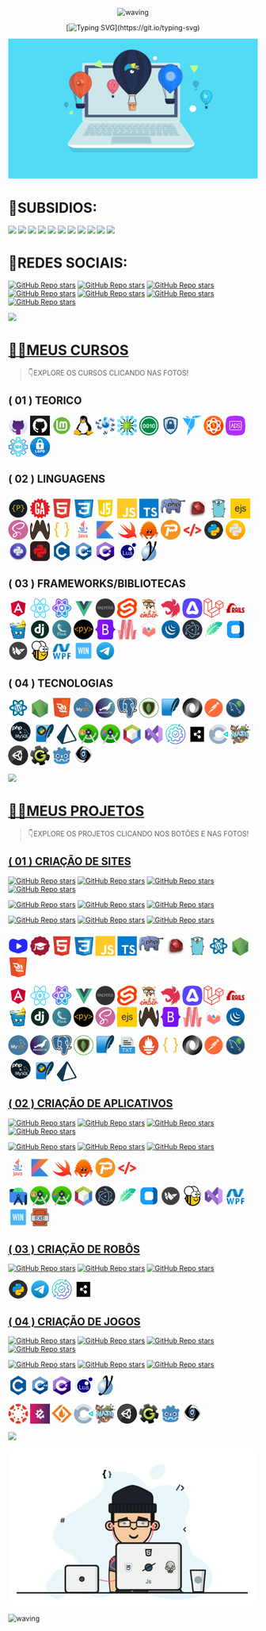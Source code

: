 <div align="center" >
 
![waving](https://capsule-render.vercel.app/api?type=waving&height=90&color=gradient)
 
[![Typing SVG](https://readme-typing-svg.herokuapp.com?font=Mouse+Memoirs&size=65&pause=500&color=0711FF&vCenter=true&width=600&height=70&lines=👋OLÁ+USUÁRIO!;😎EU+SOU+O+VILHALVA!;💻UM+BOM+PROGRAMADOR...;🌝FULL+STACK!)](https://git.io/typing-svg)
</div>

[![MasterHead](./MIDIAS/MIDIA_1.gif)](https://github.com/VILHALVA?tab=repositories&q=+topic:CURSO)

# 👶SUBSIDIOS:
<a href="https://github.com/VILHALVA/CURSO-DE-PORTUGOL" target="_blank"><img src="https://img.shields.io/badge/SE%20FOR%20NOVATO%20CLIQUE%20AQUI-FF00FF?style=for-the-badge&logo=github&logoColor=white" target="_blank"></a>
<a href="https://github.com/VILHALVA?tab=repositories&q=+topic:CURSO" target="_blank"><img src="https://img.shields.io/badge/MEUS%20CURSOS-FF0000?style=for-the-badge&logo=github&logoColor=white" target="_blank"></a>
<a href="https://github.com/VILHALVA?tab=repositories&q=+topic:MINI-CURSO" target="_blank"><img src="https://img.shields.io/badge/MEUS%20MINICURSOS-FF0000?style=for-the-badge&logo=github&logoColor=white" target="_blank"></a>
<a href="https://github.com/VILHALVA?tab=repositories&q=+topic:PROJETO" target="_blank"><img src="https://img.shields.io/badge/MEUS%20PROJETOS-FFF000?style=for-the-badge&logo=github&logoColor=white" target="_blank"></a>
<a href="https://github.com/VILHALVA?tab=repositories&q=+topic:UPDATE" target="_blank"><img src="https://img.shields.io/badge/PROJETOS%20UPDATES-FFF000?style=for-the-badge&logo=github&logoColor=white" target="_blank"></a>
<a href="https://github.com/VILHALVA?tab=repositories&q=+topic:PREMIUM" target="_blank"><img src="https://img.shields.io/badge/PROJETOS%20PREMIUM-FFF000?style=for-the-badge&logo=github&logoColor=white" target="_blank"></a>
<a href="https://github.com/VILHALVA?tab=repositories" target="_blank"><img src="https://img.shields.io/badge/MEUS%20REPOSITÓRIOS-00FF00?style=for-the-badge&logo=github&logoColor=white" target="_blank"></a>
<a href="https://vilhalva.github.io/STYLER/STYLER.html" target="_blank"><img src="https://img.shields.io/badge/MEU%20PRIMEIRO%20SITE-0000FF?style=for-the-badge&logo=google&logoColor=white" target="_blank"></a>
<a href="./HELP/README.md" target="_blank"><img src="https://img.shields.io/badge/NOS%20AJUDE-0000FF?style=for-the-badge&logo=google&logoColor=white" target="_blank"></a>
<a href="./MAIS SOBRE MIM/README.md" target="_blank"><img src="https://img.shields.io/badge/ME%20CONHEÇA%20MAIS-0000FF?style=for-the-badge&logo=google&logoColor=white" target="_blank"></a>
<a href="./FREELANCER/README.md" target="_blank"><img src="https://img.shields.io/badge/SOU%20FREELANCER-FF0000?style=for-the-badge&logo=google&logoColor=white" target="_blank"></a>

# 🌚REDES SOCIAIS:
[![GitHub Repo stars](https://img.shields.io/badge/CODIGOS-CANAL-03A9F4?logo=telegram)](https://t.me/CODIGOCN) 
[![GitHub Repo stars](https://img.shields.io/badge/MEU-CANAL-03A9F4?logo=telegram)](https://t.me/VILHALVA100_CANAL) 
[![GitHub Repo stars](https://img.shields.io/badge/PARCERIA-SUPERCHATS-03A9F4?logo=telegram)](https://t.me/DIVULGACAO2023) <br>
[![GitHub Repo stars](https://img.shields.io/badge/MEU%20PERFIL-GITHUB-03A9F4?logo=github)](https://github.com/VILHALVA)
[![GitHub Repo stars](https://img.shields.io/badge/MEU-CANAL-03A9F4?logo=youtube)](https://www.youtube.com/channel/UCmSPU_gp3NA7a8pb5Iwy3lQ)
[![GitHub Repo stars](https://img.shields.io/badge/MEU-FACEBOOK-03A9F4?logo=facebook)](https://facebook.com/VILHALVA100)
[![GitHub Repo stars](https://img.shields.io/badge/MEU-LINKEDIN-03A9F4?logo=linkedin)](http://www.linkedin.com/in/vilhalva)

![](https://i.imgur.com/waxVImv.png)

# [👨‍💻MEUS CURSOS](https://github.com/VILHALVA?tab=repositories&q=+topic:CURSO)
> 👇EXPLORE OS CURSOS CLICANDO NAS FOTOS!

## ( 01 ) TEORICO
<a href="https://github.com/VILHALVA/CURSO-DE-GIT-E-GITHUB-01" target="_blank" rel="noreferrer"><img src="FOTOS/GITHUB_01.png" alt="GITHUB 01" width="40" height="40"/></a>
<a href="https://github.com/VILHALVA/CURSO-DE-GIT-E-GITHUB-02" target="_blank" rel="noreferrer"><img src="FOTOS/GITHUB_02.png" alt="GITHUB 02" width="40" height="40"/></a>
<a href="https://github.com/VILHALVA/CURSO-DE-LINUX-01" target="_blank" rel="noreferrer"><img src="FOTOS/LINUX_01.png" alt="LINUX 01" width="40" height="40"/></a>
<a href="https://github.com/VILHALVA/CURSO-DE-LINUX-02" target="_blank" rel="noreferrer"><img src="FOTOS/LINUX_02.png" alt="LINUX 02" width="40" height="40"/></a>
<a href="https://github.com/VILHALVA/CURSO-DE-REDES-DE-COMPUTADORES" target="_blank" rel="noreferrer"><img src="FOTOS/REDES_DE_COMPUTADORES.png" alt="REDES DE COMPUTADORES" width="40" height="40"/></a>
<a href="https://github.com/VILHALVA/CURSO-DE-HARDWARE" target="_blank" rel="noreferrer"><img src="FOTOS/HARDWARE.png" alt="HARDWARE" width="40" height="40"/></a>
<a href="https://github.com/VILHALVA/CURSO-DE-BASES-NUMERICAS" target="_blank" rel="noreferrer"><img src="FOTOS/BASES_BINARIAS.png" alt="BASES NUMERICAS" width="40" height="40"/></a>
<a href="https://github.com/VILHALVA/CURSO-DE-SEGURANCA-DA-INFORMACAO" target="_blank" rel="noreferrer"><img src="FOTOS/SEGURANCA_DA_INFORMACAO.png" alt="SEGURANÇA DA INFORMAÇÃO" width="40" height="40"/></a>
<a href="https://github.com/VILHALVA/CURSO-DE-FREELANCER" target="_blank" rel="noreferrer"><img src="FOTOS/FREELANCER.png" alt="FREELANCER" width="40" height="40"/></a>
<a href="https://github.com/VILHALVA/CURSO-DE-MARKETING" target="_blank" rel="noreferrer"><img src="FOTOS/MARKETING.png" alt="MARKETING" width="40" height="40"/></a>
<a href="https://github.com/VILHALVA/CURSO-DE-ANUNCIOS" target="_blank" rel="noreferrer"><img src="FOTOS/ANUNCIOS.png" alt="ANUNCIOS" width="40" height="40"/></a>
<a href="https://github.com/VILHALVA/CURSO-DE-SEO" target="_blank" rel="noreferrer"><img src="FOTOS/SEO.png" alt="SEO" width="40" height="40"/></a>
<a href="https://github.com/VILHALVA/CURSO-DE-LGPD" target="_blank" rel="noreferrer"><img src="FOTOS/LGPD.png" alt="LGPD" width="40" height="40"/></a>

## ( 02 ) LINGUAGENS
<a href="https://github.com/VILHALVA/CURSO-DE-PORTUGOL" target="_blank" rel="noreferrer"><img src="FOTOS/PORTUGOL.png" alt="PORTUGOL" width="40" height="40"/></a>
<a href="https://github.com/VILHALVA/CURSO-DE-ASSEMBLY" target="_blank" rel="noreferrer"><img src="FOTOS/ASSEMBLY.png" alt="ASSEMBLY" width="40" height="40"/></a>
<a href="https://github.com/VILHALVA/CURSO-DE-HTML" target="_blank" rel="noreferrer"> <img src="FOTOS/HTML.ico" alt="HTML" width="42" height="42"/></a> 
<a href="https://github.com/VILHALVA/CURSO-DE-HTML-E-CSS" target="_blank" rel="noreferrer"><img src="FOTOS/CSS.png" alt="CSS" width="38" height="38"/></a> 
<a href="https://github.com/VILHALVA/CURSO-DE-JAVASCRIPT" target="_blank" rel="noreferrer"> <img src="FOTOS/JAVASCRIPT.png" alt="JAVASCRIPT" width="40" height="40"/></a>
<a href="https://github.com/VILHALVA/CURSO-DE-JAVASCRIPT-POO" target="_blank" rel="noreferrer"> <img src="FOTOS/JAVASCRIPT_POO.png" alt="JAVASCRIPT POO" width="40" height="40"/></a>
<a href="https://github.com/VILHALVA/CURSO-DE-TYPESCRIPT" target="_blank" rel="noreferrer"> <img src="FOTOS/TYPESCRIPT.png" alt="TYPECRIPT" width="40" height="40"/></a>
<a href="https://github.com/VILHALVA/CURSO-DE-PHP" target="_blank" rel="noreferrer"><img src="FOTOS/PHP.png" alt="PHP" width="50" height="50"/></a> 
<a href="https://github.com/VILHALVA/CURSO-DE-RUBY" target="_blank" rel="noreferrer"><img src="FOTOS/RUBY.jpg" alt="RUBY" width="40" height="40"/></a>
<a href="https://github.com/VILHALVA/CURSO-DE-GOLANG" target="_blank" rel="noreferrer"><img src="FOTOS/GO.png" alt="GO" width="40" height="40"/></a>
<a href="https://github.com/VILHALVA/CURSO-DE-EJS" target="_blank" rel="noreferrer"> <img src="FOTOS/EJS.png" alt="EJS" width="40" height="40"/></a>
<a href="https://github.com/VILHALVA/CURSO-DE-SCSS" target="_blank" rel="noreferrer"><img src="FOTOS/SCSS.png" alt="SCSS" width="40" height="40"/></a> 
<a href="https://github.com/VILHALVA/CURSO-DE-HANDLEBARS" target="_blank" rel="noreferrer"><img src="FOTOS/HANDLEBARS.png" alt="HANDLEBARS" width="40" height="40"/></a>
<a href="https://github.com/VILHALVA/CURSO-DE-JSON" target="_blank" rel="noreferrer"><img src="FOTOS/JSON.png" alt="JSON" width="40" height="40"/></a>
<a href="https://github.com/VILHALVA/CURSO-DE-JAVA" target="_blank" rel="noreferrer"><img src="FOTOS/JAVA.png" alt="JAVA" width="40" height="40"/></a> 
<a href="https://github.com/VILHALVA/CURSO-DE-KOTLIN" target="_blank" rel="noreferrer"> <img src="FOTOS/KOTLIN.png" alt="KOTLIN" width="40" height="40"/></a>
<a href="https://github.com/VILHALVA/CURSO-DE-SWIFT" target="_blank" rel="noreferrer"><img src="FOTOS/SWIFT.png" alt="SWIFT" width="40" height="40"/></a>
<a href="https://github.com/VILHALVA/CURSO-DE-RUST" target="_blank" rel="noreferrer"><img src="FOTOS/RUST.png" alt="RUST" width="40" height="40"/></a>
<a href="https://github.com/VILHALVA/CURSO-DE-PASCAL" target="_blank" rel="noreferrer"><img src="FOTOS/PASCAL.png" alt="PASCAL" width="40" height="40"/></a>
<a href="https://github.com/VILHALVA/CURSO-DE-XML" target="_blank" rel="noreferrer"><img src="FOTOS/XML.png" alt="XML" width="40" height="40"/></a> 
<a href="https://github.com/VILHALVA/CURSO-DE-PYTHON" target="_blank" rel="noreferrer"><img src="FOTOS/PYTHON.png" alt="PYTHON" width="40" height="40"/></a>
<a href="https://github.com/VILHALVA/CURSO-DE-PYTHON-POO" target="_blank" rel="noreferrer"><img src="FOTOS/PYTHON_POO.png" alt="PYTHON POO" width="40" height="40"/></a>
<a href="https://github.com/VILHALVA/CURSO-DE-LOGICA-COM-PYTHON" target="_blank" rel="noreferrer"><img src="FOTOS/LOGICA_COM_PYTHON.jpg" alt="LOGICA COM PYTHON" width="40" height="40"/></a>
<a href="https://github.com/VILHALVA/CURSO-DE-MESTRE-DO-PYTHON" target="_blank" rel="noreferrer"><img src="FOTOS/MESTRE_DO_PYTHON.png" alt="MESTRE DO PYTHON" width="40" height="40"/></a>
<a href="https://github.com/VILHALVA/CURSO-DE-C" target="_blank" rel="noreferrer"><img src="FOTOS/C.png" alt="C" width="40" height="40"/></a>
<a href="https://github.com/VILHALVA/CURSO-DE-C-PLUS-PLUS" target="_blank" rel="noreferrer"><img src="FOTOS/C_PLUS_PLUS.png" alt="C++" width="40" height="40"/></a>
<a href="https://github.com/VILHALVA/CURSO-DE-C-SHARP" target="_blank" rel="noreferrer"><img src="FOTOS/C_SHARP.png" alt="C#" width="40" height="40"/></a>
<a href="https://github.com/VILHALVA/CURSO-DE-LUA" target="_blank" rel="noreferrer"><img src="FOTOS/LUA.png" alt="LUA" width="40" height="40"/></a>
<a href="https://github.com/VILHALVA/CURSO-DE-GML" target="_blank" rel="noreferrer"><img src="FOTOS/GML.png" alt="GML" width="40" height="40"/></a>

## ( 03 ) FRAMEWORKS/BIBLIOTECAS
<a href="https://github.com/VILHALVA/CURSO-DE-ANGULAR" target="_blank" rel="noreferrer"><img src="FOTOS/ANGULAR.png" alt="ANGULAR" width="40" height="40"/></a>
<a href="https://github.com/VILHALVA/CURSO-DE-REACT" target="_blank" rel="noreferrer"><img src="FOTOS/REACT.png" alt="REACT" width="40" height="40"/></a>
<a href="https://github.com/VILHALVA/CURSO-DE-NEXTJS" target="_blank" rel="noreferrer"><img src="FOTOS/NEXTJS.png" alt="NEXTJS" width="40" height="40"/></a>
<a href="https://github.com/VILHALVA/CURSO-DE-VUEJS" target="_blank" rel="noreferrer"><img src="FOTOS/VUEJS.png" alt="VUEJS" width="40" height="40"/></a>
<a href="https://github.com/VILHALVA/CURSO-DE-EXPRESSJS" target="_blank" rel="noreferrer"><img src="FOTOS/EXPRESSJS.png" alt="EXPRESSJS" width="40" height="40"/></a>
<a href="https://github.com/VILHALVA/CURSO-DE-SVELTE" target="_blank" rel="noreferrer"><img src="FOTOS/SVELTE.png" alt="SVELTE" width="40" height="40"/></a>
<a href="https://github.com/VILHALVA/CURSO-DE-EMBERJS" target="_blank" rel="noreferrer"><img src="FOTOS/EMBERJS.png" alt="EMBERJS" width="40" height="40"/></a>
<a href="https://github.com/VILHALVA/CURSO-DE-NESTJS" target="_blank" rel="noreferrer"><img src="FOTOS/NESTJS.png" alt="NESTJS" width="40" height="40"/></a>
<a href="https://github.com/VILHALVA/CURSO-DE-ADONISJS" target="_blank" rel="noreferrer"><img src="FOTOS/ADONISJS.png" alt="ADONISJS" width="40" height="40"/></a>
<a href="https://github.com/VILHALVA/CURSO-DE-LARAVEL" target="_blank" rel="noreferrer"><img src="FOTOS/LARAVEL.png" alt="LARAVEL" width="40" height="40"/></a>
<a href="https://github.com/VILHALVA/CURSO-DE-RUBY-ON-RAILS" target="_blank" rel="noreferrer"><img src="FOTOS/RUBY_ON_RAILS.png" alt="RUBY ON RAILS" width="40" height="40"/></a>
<a href="https://github.com/VILHALVA/CURSO-DE-GIN" target="_blank" rel="noreferrer"><img src="FOTOS/GIN.png" alt="GIN" width="40" height="40"/></a>
<a href="https://github.com/VILHALVA/CURSO-DE-DJANGO" target="_blank" rel="noreferrer"><img src="FOTOS/DJANGO.png" alt="DJANGO" width="40" height="40"/></a>
<a href="https://github.com/VILHALVA/CURSO-DE-FLASK" target="_blank" rel="noreferrer"><img src="FOTOS/FLASK.png" alt="FLASK" width="40" height="40"/></a>
<a href="https://github.com/VILHALVA/CURSO-DE-PYSCRIPT" target="_blank" rel="noreferrer"><img src="FOTOS/PYSCRIPT.png" alt="PYSCRIPT" width="40" height="40"/></a>
<a href="https://github.com/VILHALVA/CURSO-DE-BOOTSTRAP" target="_blank" rel="noreferrer"><img src="FOTOS/BOOTSTRAP.png" alt="BOOTSTRAP" width="40" height="40"/></a>
<a href="https://github.com/VILHALVA/CURSO-DE-MATERIALIZECSS" target="_blank" rel="noreferrer"><img src="FOTOS/MATERIALIZECSS.png" alt="MATERIALIZECSS" width="40" height="40"/></a>
<a href="https://github.com/VILHALVA/CURSO-DE-CHARTJS" target="_blank" rel="noreferrer"><img src="FOTOS/CHARTJS.png" alt="CHARTJS" width="40" height="40"/></a>
<a href="https://github.com/VILHALVA/CURSO-DE-JQUERY" target="_blank" rel="noreferrer"><img src="FOTOS/JQUERY.png" alt="JQUERY" width="40" height="40"/></a>
<a href="https://github.com/VILHALVA/CURSO-DE-ELECTRONJS" target="_blank" rel="noreferrer"><img src="FOTOS/ELECTRONJS.png" alt="ELECTRONJS" width="40" height="40"/></a>
<a href="https://github.com/VILHALVA/CURSO-DE-TKINTER" target="_blank" rel="noreferrer"><img src="FOTOS/TKINTER.png" alt="TKINTER" width="40" height="40"/></a>
<a href="https://github.com/VILHALVA/CURSO-DE-CUSTOMTKINTER" target="_blank" rel="noreferrer"><img src="FOTOS/CUSTOMTKINTER.png" alt="CUSTOMTKINTER" width="40" height="40"/></a>
<a href="https://github.com/VILHALVA/CURSO-DE-KIVY" target="_blank" rel="noreferrer"><img src="FOTOS/KIVY.png" alt="KIVY" width="40" height="40"/></a>
<a href="https://github.com/VILHALVA/CURSO-DE-BEEWARE" target="_blank" rel="noreferrer"><img src="FOTOS/BEEWARE.png" alt="BEEWARE" width="40" height="40"/></a>
<a href="https://github.com/VILHALVA/CURSO-DE-WPF" target="_blank" rel="noreferrer"><img src="FOTOS/WPF.png" alt="WPF" width="40" height="40"/></a>
<a href="https://github.com/VILHALVA/CURSO-DE-WINFORMS" target="_blank" rel="noreferrer"><img src="FOTOS/WINFORMS.png" alt="WINFORMS" width="40" height="40"/></a>
<a href="https://github.com/VILHALVA/CURSO-DE-TELEBOT" target="_blank" rel="noreferrer"><img src="FOTOS/TELEBOT.png" alt="TELEBOT" width="40" height="40"/></a>

## ( 04 ) TECNOLOGIAS
<a href="https://github.com/VILHALVA/CURSO-DE-WORDPRESS" target="_blank" rel="noreferrer"><img src="FOTOS/WORDPRESS.png" alt="WORDPRESS" width="40" height="40"/></a>
<a href="https://github.com/VILHALVA/CURSO-DE-NODEJS" target="_blank" rel="noreferrer"><img src="FOTOS/NODEJS.png" alt="NODEJS" width="40" height="40"/></a>
<a href="https://github.com/VILHALVA/CURSO-DE-WEBSOCKETS" target="_blank" rel="noreferrer"><img src="FOTOS/WEBSOCKETS.png" alt="WEBSOCKETS" width="40" height="40"/></a>
<a href="https://github.com/VILHALVA/CURSO-DE-MYSQL" target="_blank" rel="noreferrer"><img src="FOTOS/MYSQL.png" alt="MYSQL" width="40" height="40"/></a> 
<a href="https://github.com/VILHALVA/CURSO-DE-MARIADB" target="_blank" rel="noreferrer"><img src="FOTOS/MARIADB.png" alt="MARIADB" width="40" height="40"/></a>
<a href="https://github.com/VILHALVA/CURSO-DE-POSTGRESQL" target="_blank" rel="noreferrer"><img src="FOTOS/POSTGRESQL.png" alt="POSTGRESQL" width="40" height="40"/></a>
<a href="https://github.com/VILHALVA/CURSO-DE-MONGODB" target="_blank" rel="noreferrer"><img src="FOTOS/MONGODB.png" alt="MONGODB" width="40" height="40"/></a>
<a href="https://github.com/VILHALVA/CURSO-DE-SQLITE" target="_blank" rel="noreferrer"><img src="FOTOS/SQLITE.png" alt="SQLITE" width="40" height="40"/></a>
<a href="https://github.com/VILHALVA/CURSO-DE-JSON-SERVER" target="_blank" rel="noreferrer"><img src="FOTOS/JSON_SERVER.png" alt="JSON SERVER" width="40" height="40"/></a>
<a href="https://github.com/VILHALVA/CURSO-DE-API-REST" target="_blank" rel="noreferrer"><img src="FOTOS/API_REST.png" alt="API REST" width="40" height="40"/></a>
<a href="https://github.com/VILHALVA/CURSO-DE-NODEJS-COM-MYSQL" target="_blank" rel="noreferrer"><img src="FOTOS/NODEJS_COM_MYSQL.png" alt="NODEJS" width="40" height="40"/></a>
<a href="https://github.com/VILHALVA/CURSO-DE-PHP-COM-MYSQL" target="_blank" rel="noreferrer"><img src="FOTOS/PHP_COM_MYSQL.png" alt="PHP COM MYSQL" width="50" height="50"/></a> 
<a href="https://github.com/VILHALVA/CURSO-DE-PYTHON-COM-SQLITE" target="_blank" rel="noreferrer"><img src="FOTOS/PYTHON_COM_SQLITE.png" alt="PYTHON COM SQLITE" width="40" height="40"/></a>
<a href="https://github.com/VILHALVA/CURSO-DE-PRISMA" target="_blank" rel="noreferrer"><img src="FOTOS/PRISMA.png" alt="PRISMA" width="40" height="40"/></a>
<a href="https://github.com/VILHALVA/CURSO-DE-ANDROID-STUDIO-EM-JAVA" target="_blank" rel="noreferrer"><img src="FOTOS/ANDROID_STUDIO_JAVA.png" alt="ANDROID STUDIO" width="40" height="40"/></a>
<a href="https://github.com/VILHALVA/CURSO-DE-ANDROID-STUDIO-EM-KOTLIN" target="_blank" rel="noreferrer"><img src="FOTOS/ANDROID_STUDIO_KOTLIN.png" alt="ANDROID STUDIO" width="40" height="40"/></a>
<a href="https://github.com/VILHALVA/CURSO-DE-JAVA-SWING" target="_blank" rel="noreferrer"><img src="FOTOS/JAVA_SWING.png" alt="JAVA SWING" width="40" height="40"/></a>
<a href="https://github.com/VILHALVA/CURSO-DE-VISUAL-STUDIO-2022" target="_blank" rel="noreferrer"><img src="FOTOS/VISUAL_STUDIO_2022.png" alt="VISUAL STUDIO 2022" width="40" height="40"/></a>
<a href="https://github.com/VILHALVA/CURSO-DE-AUTOMACAO" target="_blank" rel="noreferrer"><img src="FOTOS/AUTOMACAO.png" alt="AUTOMACAO" width="40" height="40"/></a>
<a href="https://github.com/VILHALVA/CURSO-DE-BOTPRESS" target="_blank" rel="noreferrer"><img src="FOTOS/BOTPRESS.png" alt="BOTPRESS" width="40" height="40"/></a>
<a href="https://github.com/VILHALVA/CURSO-DE-CONSTRUCT" target="_blank" rel="noreferrer"><img src="FOTOS/CONSTRUT.png" alt="CONSTRUCT" width="40" height="40"/></a>
<a href="https://github.com/VILHALVA/CURSO-DE-PHASER" target="_blank" rel="noreferrer"><img src="FOTOS/PHASER.png" alt="PHASER" width="40" height="40"/></a>
<a href="https://github.com/VILHALVA/CURSO-DE-UNITY" target="_blank" rel="noreferrer"><img src="FOTOS/UNITY.png" alt="UNITY" width="40" height="40"/></a>
<a href="https://github.com/VILHALVA/CURSO-DE-GAME-MAKER" target="_blank" rel="noreferrer"><img src="FOTOS/GAME_MAKER.png" alt="GAME MAKER" width="40" height="40"/></a> 
<a href="https://github.com/VILHALVA/CURSO-DE-GODOT" target="_blank" rel="noreferrer"><img src="FOTOS/GODOT.png" alt="GODOT" width="40" height="40"/></a> 
<a href="https://github.com/VILHALVA/CURSO-DE-CRYENGINE" target="_blank" rel="noreferrer"><img src="FOTOS/CRYENGINE.png" alt="CRYENGINE" width="40" height="40"/></a> <br>

![](https://i.imgur.com/waxVImv.png)

# [👨‍💻MEUS PROJETOS](https://github.com/VILHALVA?tab=repositories&q=+topic:PROJETO)
> 👇EXPLORE OS PROJETOS CLICANDO NOS BOTÕES E NAS FOTOS!

## [( 01 ) CRIAÇÃO DE SITES](https://github.com/VILHALVA?tab=repositories&q=+topic:SITE)

[![GitHub Repo stars](https://img.shields.io/badge/DATABASE-FF0000)](https://github.com/VILHALVA?tab=repositories&q=+topic:DATABASE)
[![GitHub Repo stars](https://img.shields.io/badge/CLOUD-FF0000)](https://github.com/VILHALVA?tab=repositories&q=+topic:CLOUD)
[![GitHub Repo stars](https://img.shields.io/badge/CRUD-FF0000)](https://github.com/VILHALVA?tab=repositories&q=+topic:CRUD)
[![GitHub Repo stars](https://img.shields.io/badge/API-FF0000)](https://github.com/VILHALVA?tab=repositories&q=+topic:API)

[![GitHub Repo stars](https://img.shields.io/badge/FRAMEWORK-FF0000
)](https://github.com/VILHALVA?tab=repositories&q=+topic:FRAMEWORK)
[![GitHub Repo stars](https://img.shields.io/badge/BUSCADOR-FF0000)](https://github.com/VILHALVA?tab=repositories&q=+topic:SEARCH)
[![GitHub Repo stars](https://img.shields.io/badge/FORMULARIO-FF0000)](https://github.com/VILHALVA?tab=repositories&q=+topic:FORMULARIO)

[![GitHub Repo stars](https://img.shields.io/badge/INTERFACE-FF0000)](https://github.com/VILHALVA?tab=repositories&q=+topic:INTERFACE)
[![GitHub Repo stars](https://img.shields.io/badge/MATEMATICA-FF0000)](https://github.com/VILHALVA?tab=repositories&q=+topic:MATEMATICA)
[![GitHub Repo stars](https://img.shields.io/badge/MULTIMIDIA-FF0000)](https://github.com/VILHALVA?tab=repositories&q=+topic:MULTIMIDIA)

<a href="https://github.com/VILHALVA?tab=repositories&q=+topic:CURSO-EM-VIDEO" target="_blank" rel="noreferrer"> <img src="FOTOS/CURSO_EM_VIDEO.png" alt="CURSO EM VIDEO" width="40" height="40"/></a> 
<a href="https://github.com/VILHALVA?tab=repositories&q=+topic:CURSE" target="_blank" rel="noreferrer"> <img src="FOTOS/CURSE.png" alt="CURSE" width="40" height="40"/></a> 
<a href="https://github.com/VILHALVA?tab=repositories&q=+topic:HTML" target="_blank" rel="noreferrer"> <img src="FOTOS/HTML.ico" alt="HTML" width="42" height="42"/></a> 
<a href="https://github.com/VILHALVA?tab=repositories&q=+topic:CSS" target="_blank" rel="noreferrer"><img src="FOTOS/CSS.png" alt="CSS" width="38" height="38"/></a> 
<a href="https://github.com/VILHALVA?tab=repositories&q=+topic:JAVASCRIPT" target="_blank" rel="noreferrer"> <img src="FOTOS/JAVASCRIPT_POO.png" alt="JAVASCRIPT" width="40" height="40"/></a>
<a href="https://github.com/VILHALVA?tab=repositories&q=+topic:TYPESCRIPT" target="_blank" rel="noreferrer"> <img src="FOTOS/TYPESCRIPT.png" alt="TYPECRIPT" width="40" height="40"/></a>
<a href="https://github.com/VILHALVA?tab=repositories&q=+topic:PHP" target="_blank" rel="noreferrer"><img src="FOTOS/PHP.png" alt="PHP" width="50" height="50"/></a> 
<a href="https://github.com/VILHALVA?tab=repositories&q=+topic:RUBY" target="_blank" rel="noreferrer"><img src="FOTOS/RUBY.jpg" alt="RUBY" width="40" height="40"/></a>
<a href="https://github.com/VILHALVA?tab=repositories&q=+topic:GOLANG" target="_blank" rel="noreferrer"><img src="FOTOS/GO.png" alt="GO" width="40" height="40"/></a>
<a href="https://github.com/VILHALVA?tab=repositories&q=+topic:WORDPRESS" target="_blank" rel="noreferrer"><img src="FOTOS/WORDPRESS.png" alt="WORDPRESS" width="40" height="40"/></a>
<a href="https://github.com/VILHALVA?tab=repositories&q=+topic:NODEJS" target="_blank" rel="noreferrer"><img src="FOTOS/NODEJS.png" alt="NODEJS" width="40" height="40"/></a> 
<a href="https://github.com/VILHALVA?tab=repositories&q=+topic:WEBSOCKETS" target="_blank" rel="noreferrer"><img src="FOTOS/WEBSOCKETS.png" alt="WEBSOCKETS" width="40" height="40"/></a> 

<a href="https://github.com/VILHALVA?tab=repositories&q=+topic:ANGULAR" target="_blank" rel="noreferrer"><img src="FOTOS/ANGULAR.png" alt="ANGULAR" width="40" height="40"/></a>
<a href="https://github.com/VILHALVA?tab=repositories&q=+topic:REACT" target="_blank" rel="noreferrer"><img src="FOTOS/REACT.png" alt="REACT" width="40" height="40"/></a>
<a href="https://github.com/VILHALVA?tab=repositories&q=+topic:NEXTJS" target="_blank" rel="noreferrer"><img src="FOTOS/NEXTJS.png" alt="NEXTJS" width="40" height="40"/></a>
<a href="https://github.com/VILHALVA?tab=repositories&q=+topic:VUEJS" target="_blank" rel="noreferrer"><img src="FOTOS/VUEJS.png" alt="VUEJS" width="40" height="40"/></a>
<a href="https://github.com/VILHALVA?tab=repositories&q=+topic:EXPRESSJS" target="_blank" rel="noreferrer"><img src="FOTOS/EXPRESSJS.png" alt="EXPRESSJS" width="40" height="40"/></a>
<a href="https://github.com/VILHALVA?tab=repositories&q=+topic:SVELTE" target="_blank" rel="noreferrer"><img src="FOTOS/SVELTE.png" alt="SVELTE" width="40" height="40"/></a>
<a href="https://github.com/VILHALVA?tab=repositories&q=+topic:EMBERJS" target="_blank" rel="noreferrer"><img src="FOTOS/EMBERJS.png" alt="EMBERJS" width="40" height="40"/></a>
<a href="https://github.com/VILHALVA?tab=repositories&q=+topic:NESTJS" target="_blank" rel="noreferrer"><img src="FOTOS/NESTJS.png" alt="NESTJS" width="40" height="40"/></a>
<a href="https://github.com/VILHALVA?tab=repositories&q=+topic:ADONISJS" target="_blank" rel="noreferrer"><img src="FOTOS/ADONISJS.png" alt="ADONISJS" width="40" height="40"/></a>
<a href="https://github.com/VILHALVA?tab=repositories&q=+topic:LARAVEL" target="_blank" rel="noreferrer"><img src="FOTOS/LARAVEL.png" alt="LARAVEL" width="40" height="40"/></a>
<a href="https://github.com/VILHALVA?tab=repositories&q=+topic:RUBY-ON-RAILS" target="_blank" rel="noreferrer"><img src="FOTOS/RUBY_ON_RAILS.png" alt="RUBY ON RAILS" width="40" height="40"/></a>
<a href="https://github.com/VILHALVA?tab=repositories&q=+topic:GIN" target="_blank" rel="noreferrer"><img src="FOTOS/GIN.png" alt="GIN" width="40" height="40"/></a>
<a href="https://github.com/VILHALVA?tab=repositories&q=+topic:DJANGO" target="_blank" rel="noreferrer"><img src="FOTOS/DJANGO.png" alt="DJANGO" width="40" height="40"/></a>
<a href="https://github.com/VILHALVA?tab=repositories&q=+topic:FLASK" target="_blank" rel="noreferrer"><img src="FOTOS/FLASK.png" alt="FLASK" width="40" height="40"/></a>
<a href="https://github.com/VILHALVA?tab=repositories&q=+topic:PYSCRIPT" target="_blank" rel="noreferrer"><img src="FOTOS/PYSCRIPT.png" alt="PYSCRIPT" width="40" height="40"/></a>
<a href="https://github.com/VILHALVA?tab=repositories&q=+topic:SCSS" target="_blank" rel="noreferrer"><img src="FOTOS/SCSS.png" alt="SCSS" width="40" height="40"/></a> 
<a href="https://github.com/VILHALVA?tab=repositories&q=+topic:EJS" target="_blank" rel="noreferrer"> <img src="FOTOS/EJS.png" alt="EJS" width="40" height="40"/></a>
<a href="https://github.com/VILHALVA?tab=repositories&q=+topic:HANDLEBARS" target="_blank" rel="noreferrer"><img src="FOTOS/HANDLEBARS.png" alt="HANDLEBARS" width="40" height="40"/></a> 
<a href="https://github.com/VILHALVA?tab=repositories&q=+topic:BOOTSTRAP" target="_blank" rel="noreferrer"><img src="FOTOS/BOOTSTRAP.png" alt="BOOTSTRAP" width="40" height="40"/></a>
<a href="https://github.com/VILHALVA?tab=repositories&q=+topic:MATERIALIZECSS" target="_blank" rel="noreferrer"><img src="FOTOS/MATERIALIZECSS.png" alt="MATERIALIZE" width="40" height="40"/></a>
<a href="https://github.com/VILHALVA?tab=repositories&q=+topic:CHARTJS" target="_blank" rel="noreferrer"><img src="FOTOS/CHARTJS.png" alt="CHARTJS" width="40" height="40"/></a>
<a href="https://github.com/VILHALVA?tab=repositories&q=+topic:JQUERY" target="_blank" rel="noreferrer"><img src="FOTOS/JQUERY.png" alt="JQUERY" width="40" height="40"/></a>

<a href="https://github.com/VILHALVA?tab=repositories&q=+topic:MYSQL" target="_blank" rel="noreferrer"><img src="FOTOS/MYSQL.png" alt="MYSQL" width="40" height="40"/></a> 
<a href="https://github.com/VILHALVA?tab=repositories&q=+topic:MARIADB" target="_blank" rel="noreferrer"><img src="FOTOS/MARIADB.png" alt="MARIADB" width="40" height="40"/></a>
<a href="https://github.com/VILHALVA?tab=repositories&q=+topic:POSTGRESQL" target="_blank" rel="noreferrer"><img src="FOTOS/POSTGRESQL.png" alt="POSTGRESQL" width="40" height="40"/></a>
<a href="https://github.com/VILHALVA?tab=repositories&q=+topic:MONGODB" target="_blank" rel="noreferrer"><img src="FOTOS/MONGODB.png" alt="MONGODB" width="40" height="40"/></a>
<a href="https://github.com/VILHALVA?tab=repositories&q=+topic:SQLITE" target="_blank" rel="noreferrer"><img src="FOTOS/SQLITE.png" alt="SQLITE" width="40" height="40"/></a>
<a href="https://github.com/VILHALVA?tab=repositories&q=+topic:TXT" target="_blank" rel="noreferrer"><img src="FOTOS/TXT.png" alt="TXT" width="40" height="40"/></a>
<a href="https://github.com/VILHALVA?tab=repositories&q=+topic:PKL" target="_blank" rel="noreferrer"><img src="FOTOS/PKL.png" alt="PKL" width="40" height="40"/></a>
<a href="https://github.com/VILHALVA?tab=repositories&q=+topic:JSON" target="_blank" rel="noreferrer"><img src="FOTOS/JSON.png" alt="JSON" width="40" height="40"/></a>
<a href="https://github.com/VILHALVA?tab=repositories&q=+topic:JSON-SERVER" target="_blank" rel="noreferrer"><img src="FOTOS/JSON_SERVER.png" alt="JSON-SERVER" width="40" height="40"/></a>
<a href="https://github.com/VILHALVA?tab=repositories&q=+topic:API-REST" target="_blank" rel="noreferrer"><img src="FOTOS/API_REST.png" alt="API REST" width="40" height="40"/></a>
<a href="https://github.com/VILHALVA?tab=repositories&q=topic:NODEJS+topic:MYSQL" target="_blank" rel="noreferrer"><img src="FOTOS/NODEJS_COM_MYSQL.png" alt="NODEJS" width="40" height="40"/></a>
<a href="https://github.com/VILHALVA?tab=repositories&q=topic:PHP+topic:MYSQL" target="_blank" rel="noreferrer"><img src="FOTOS/PHP_COM_MYSQL.png" alt="PHP COM MYSQL" width="50" height="50"/></a> 
<a href="https://github.com/VILHALVA?tab=repositories&q=topic:PYTHON+topic:SQLITE" target="_blank" rel="noreferrer"><img src="FOTOS/PYTHON_COM_SQLITE.png" alt="PYTHON COM SQLITE" width="40" height="40"/></a>
<a href="https://github.com/VILHALVA?tab=repositories&q=+topic:PRISMA" target="_blank" rel="noreferrer"><img src="FOTOS/PRISMA.png" alt="PRISMA" width="40" height="40"/></a>

## [( 02 ) CRIAÇÃO DE APLICATIVOS](https://github.com/VILHALVA?tab=repositories&q=+topic:APLICATIVO)
[![GitHub Repo stars](https://img.shields.io/badge/CODIGO-00FF00)](https://github.com/VILHALVA?tab=repositories&q=topic:APLICATIVO+topic:CODIGO)
[![GitHub Repo stars](https://img.shields.io/badge/ANDROID-00FF00)](https://github.com/VILHALVA?tab=repositories&q=topic:APLICATIVO+topic:ANDROID)
[![GitHub Repo stars](https://img.shields.io/badge/WINDOWS-00FF00)](https://github.com/VILHALVA?tab=repositories&q=topic:APLICATIVO+topic:WINDOWS)
[![GitHub Repo stars](https://img.shields.io/badge/LINUX-00FF00)](https://github.com/VILHALVA?tab=repositories&q=topic:APLICATIVO+topic:LINUX)

[![GitHub Repo stars](https://img.shields.io/badge/TERMINAL-00FF00)](https://github.com/VILHALVA?tab=repositories&q=topic:APLICATIVO+topic:TERMINAL)
[![GitHub Repo stars](https://img.shields.io/badge/INTERFACE-00FF00)](https://github.com/VILHALVA?tab=repositories&q=topic:APLICATIVO+topic:GUI)
[![GitHub Repo stars](https://img.shields.io/badge/HTML-00FF00)](https://github.com/VILHALVA?tab=repositories&q=topic:APLICATIVO+topic:HTML)

<a href="https://github.com/VILHALVA?tab=repositories&q=+topic:JAVA" target="_blank" rel="noreferrer"><img src="FOTOS/JAVA.png" alt="JAVA" width="40" height="40"/></a> 
<a href="https://github.com/VILHALVA?tab=repositories&q=+topic:KOTLIN" target="_blank" rel="noreferrer"> <img src="FOTOS/KOTLIN.png" alt="KOTLIN" width="40" height="40"/></a>
<a href="https://github.com/VILHALVA?tab=repositories&q=+topic:SWIFT" target="_blank" rel="noreferrer"><img src="FOTOS/SWIFT.png" alt="SWIFT" width="40" height="40"/></a>
<a href="https://github.com/VILHALVA?tab=repositories&q=+topic:RUST" target="_blank" rel="noreferrer"><img src="FOTOS/RUST.png" alt="RUST" width="40" height="40"/></a>
<a href="https://github.com/VILHALVA?tab=repositories&q=+topic:PASCAL" target="_blank" rel="noreferrer"><img src="FOTOS/PASCAL.png" alt="PASCAL" width="40" height="40"/></a>
<a href="https://github.com/VILHALVA?tab=repositories&q=+topic:XML" target="_blank" rel="noreferrer"><img src="FOTOS/XML.png" alt="XML" width="40" height="40"/></a> 

<a href="https://github.com/VILHALVA?tab=repositories&q=topic:ANDROID-STUDIO" target="_blank" rel="noreferrer"><img src="FOTOS/ANDROID_STUDIO.png" alt="ANDROID STUDIO" width="40" height="40"/></a>
<a href="https://github.com/VILHALVA?tab=repositories&q=topic:ANDROID-STUDIO+topic:JAVA" target="_blank" rel="noreferrer"><img src="FOTOS/ANDROID_STUDIO_JAVA.png" alt="ANDROID STUDIO JAVA" width="40" height="40"/></a>
<a href="https://github.com/VILHALVA?tab=repositories&q=topic:ANDROID-STUDIO+topic:KOTLIN" target="_blank" rel="noreferrer"><img src="FOTOS/ANDROID_STUDIO_KOTLIN.png" alt="ANDROID STUDIO KOTLIN" width="40" height="40"/></a>
<a href="https://github.com/VILHALVA/CURSO-DE-JAVA-SWING" target="_blank" rel="noreferrer"><img src="FOTOS/JAVA_SWING.png" alt="JAVA SWING" width="40" height="40"/></a>
<a href="https://github.com/VILHALVA?tab=repositories&q=topic:ELECTRONJS" target="_blank" rel="noreferrer"><img src="FOTOS/ELECTRONJS.png" alt="ELECTRONJS" width="40" height="40"/></a>
<a href="https://github.com/VILHALVA?tab=repositories&q=topic:TKINTER" target="_blank" rel="noreferrer"><img src="FOTOS/TKINTER.png" alt="TKINTER" width="40" height="40"/></a>
<a href="https://github.com/VILHALVA?tab=repositories&q=topic:CUSTOMTKINTER" target="_blank" rel="noreferrer"><img src="FOTOS/CUSTOMTKINTER.png" alt="CUSTOMTKINTER" width="40" height="40"/></a>
<a href="https://github.com/VILHALVA?tab=repositories&q=topic:KIVY" target="_blank" rel="noreferrer"><img src="FOTOS/KIVY.png" alt="KIVY" width="40" height="40"/></a>
<a href="https://github.com/VILHALVA?tab=repositories&q=topic:BEEWARE" target="_blank" rel="noreferrer"><img src="FOTOS/BEEWARE.png" alt="BEEWARE" width="40" height="40"/></a>
<a href="https://github.com/VILHALVA?tab=repositories&q=topic:VISUAL-STUDIO-2022" target="_blank" rel="noreferrer"><img src="FOTOS/VISUAL_STUDIO_2022.png" alt="VISUAL STUDIO 2022" width="40" height="40"/></a>
<a href="https://github.com/VILHALVA?tab=repositories&q=topic:WPF" target="_blank" rel="noreferrer"><img src="FOTOS/WPF.png" alt="WPF" width="40" height="40"/></a>
<a href="https://github.com/VILHALVA?tab=repositories&q=topic:WINFORMS" target="_blank" rel="noreferrer"><img src="FOTOS/WINFORMS.png" alt="WINFORMS" width="40" height="40"/></a>
<a href="https://github.com/VILHALVA?tab=repositories&q=topic:EXE" target="_blank" rel="noreferrer"><img src="FOTOS/EXE.png" alt="EXE" width="40" height="40"/></a>

## [( 03 ) CRIAÇÃO DE ROBÔS](https://github.com/VILHALVA?tab=repositories&q=+topic:BOT)
[![GitHub Repo stars](https://img.shields.io/badge/TELEGRAM-0000FF)](https://github.com/VILHALVA?tab=repositories&q=topic:BOT+topic:TELEGRAM)
[![GitHub Repo stars](https://img.shields.io/badge/WHATSAPP-0000FF)](https://github.com/VILHALVA?tab=repositories&q=topic:BOT+topic:WHATSAPP)
[![GitHub Repo stars](https://img.shields.io/badge/DISCORD-0000FF)](https://github.com/VILHALVA?tab=repositories&q=topic:BOT+topic:DISCORD)

<a href="https://github.com/VILHALVA?tab=repositories&q=topic:PYTHON" target="_blank" rel="noreferrer"><img src="FOTOS/PYTHON.png" alt="PYTHON" width="40" height="40"/></a>
<a href="https://github.com/VILHALVA?tab=repositories&q=topic:TELEBOT" target="_blank" rel="noreferrer"><img src="FOTOS/TELEBOT.png" alt="TELEBOT" width="40" height="40"/></a>
<a href="https://github.com/VILHALVA?tab=repositories&q=topic:AUTOMACAO" target="_blank" rel="noreferrer"><img src="FOTOS/AUTOMACAO.png" alt="AUTOMACAO" width="40" height="40"/></a>
<a href="https://github.com/VILHALVA?tab=repositories&q=topic:BOTPRESS" target="_blank" rel="noreferrer"><img src="FOTOS/BOTPRESS.png" alt="BOTPRESS" width="40" height="40"/></a>

## [( 04 ) CRIAÇÃO DE JOGOS](https://github.com/VILHALVA?tab=repositories&q=+topic:JOGO)
[![GitHub Repo stars](https://img.shields.io/badge/CODIGO-FFFF00)](https://github.com/VILHALVA?tab=repositories&q=topic:JOGO+topic:CODIGO)
[![GitHub Repo stars](https://img.shields.io/badge/ANDROID-FFFF00)](https://github.com/VILHALVA?tab=repositories&q=topic:JOGO+topic:ANDROID)
[![GitHub Repo stars](https://img.shields.io/badge/WINDOWS-FFFF00)](https://github.com/VILHALVA?tab=repositories&q=topic:JOGO+topic:WINDOWS)
[![GitHub Repo stars](https://img.shields.io/badge/LINUX-FFFF00)](https://github.com/VILHALVA?tab=repositories&q=topic:JOGO+topic:LINUX)

[![GitHub Repo stars](https://img.shields.io/badge/TERMINAL-FFFF00)](https://github.com/VILHALVA?tab=repositories&q=topic:JOGO+topic:TERMINAL)
[![GitHub Repo stars](https://img.shields.io/badge/ENGINE-FFFF00)](https://github.com/VILHALVA?tab=repositories&q=topic:JOGO+topic:ENGINE)
[![GitHub Repo stars](https://img.shields.io/badge/HTML-FFFF00)](https://github.com/VILHALVA?tab=repositories&q=topic:JOGO+topic:HTML)

<a href="https://github.com/VILHALVA?tab=repositories&q=topic:C" target="_blank" rel="noreferrer"><img src="FOTOS/C.png" alt="C" width="40" height="40"/></a>
<a href="https://github.com/VILHALVA?tab=repositories&q=topic:C-PLUS-PLUS" target="_blank" rel="noreferrer"><img src="FOTOS/C_PLUS_PLUS.png" alt="C++" width="40" height="40"/></a>
<a href="https://github.com/VILHALVA?tab=repositories&q=topic:C-SHARP" target="_blank" rel="noreferrer"><img src="FOTOS/C_SHARP.png" alt="C#" width="40" height="40"/></a>
<a href="https://github.com/VILHALVA?tab=repositories&q=topic:LUA" target="_blank" rel="noreferrer"><img src="FOTOS/LUA.png" alt="LUA" width="40" height="40"/></a>
<a href="https://github.com/VILHALVA?tab=repositories&q=topic:GML" target="_blank" rel="noreferrer"><img src="FOTOS/GML.png" alt="GML" width="40" height="40"/></a>

<a href="https://github.com/VILHALVA?tab=repositories&q=topic:CANVAS" target="_blank" rel="noreferrer"><img src="FOTOS/CANVAS.png" alt="CANVAS" width="40" height="40"/></a>
<a href="https://github.com/VILHALVA?tab=repositories&q=topic:PYGAME" target="_blank" rel="noreferrer"><img src="FOTOS/PYGAME.png" alt="PYGAME" width="40" height="40"/></a>
<a href="https://github.com/VILHALVA?tab=repositories&q=topic:PYOPENGL" target="_blank" rel="noreferrer"><img src="FOTOS/PYOPENGL.png" alt="PYOPENGL" width="40" height="40"/></a>
<a href="https://github.com/VILHALVA?tab=repositories&q=topic:CONSTRUCT" target="_blank" rel="noreferrer"><img src="FOTOS/CONSTRUT.png" alt="CONSTRUCT" width="40" height="40"/></a>
<a href="https://github.com/VILHALVA?tab=repositories&q=topic:PHASER" target="_blank" rel="noreferrer"><img src="FOTOS/PHASER.png" alt="PHASER" width="40" height="40"/></a>
<a href="https://github.com/VILHALVA?tab=repositories&q=topic:UNITY" target="_blank" rel="noreferrer"><img src="FOTOS/UNITY.png" alt="UNITY" width="40" height="40"/></a>
<a href="https://github.com/VILHALVA?tab=repositories&q=topic:GAME-MAKER" target="_blank" rel="noreferrer"><img src="FOTOS/GAME_MAKER.png" alt="GAME MAKER" width="40" height="40"/></a> 
<a href="https://github.com/VILHALVA?tab=repositories&q=topic:GODOT" target="_blank" rel="noreferrer"><img src="FOTOS/GODOT.png" alt="GODOT" width="40" height="40"/></a> 
<a href="https://github.com/VILHALVA?tab=repositories&q=topic:CRYENGINE" target="_blank" rel="noreferrer"><img src="FOTOS/CRYENGINE.png" alt="CRYENGINE" width="40" height="40"/></a> <br>

![](https://i.imgur.com/waxVImv.png)

[![MasterHead](./MIDIAS/MIDIA_2.gif)](https://github.com/VILHALVA?tab=repositories&q=+topic:PROJETO)
 
![waving](https://capsule-render.vercel.app/api?type=waving&height=90&color=gradient)

